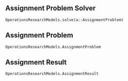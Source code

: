 ## Assignment Problem Solver

```@docs
OperationsResearchModels.solve(a::AssignmentProblem)
```

## Assignment Problem 
```@docs
OperationsResearchModels.AssignmentProblem
```

## Assignment Result

```@docs
OperationsResearchModels.AssignmentResult
```